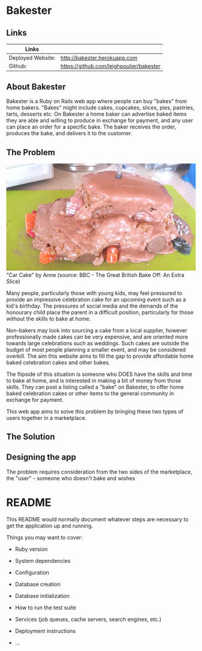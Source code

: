 # Bakester

## Links

|Links||
|-|-|
|Deployed Website:|<http://bakester.herokuapp.com>|
|Github:|<https://github.com/leighpoulier/bakester>|

## About Bakester

Bakester is a Ruby on Rails web app where people can buy "bakes" from home bakers.  "Bakes" might include cakes, cupcakes, slices, pies, pastries, tarts, desserts etc. On Bakester a home baker can advertise baked items they are able and willing to produce in exchange for payment, and any user can place an order for a specific bake.  The baker receives the order, produces the bake, and delivers it to the customer.

## The Problem

!["Car Cake" by Anne (source: BBC - The Great British Bake Off: An Extra Slice)](docs/carcake.jpg)
"Car Cake" by Anne (source: BBC - The Great British Bake Off: An Extra Slice)

Many people, particularly those with young kids, may feel pressured to provide an impressive celebration cake for an upcoming event such as a kid's birthday.  The pressures of social media and the demands of the honourary child place the parent in a difficult position, particularly for those without the skills to bake at home.

Non-bakers may look into sourcing a cake from a local supplier, however professionally made cakes can be very expensive, and are oriented more towards large celebrations such as weddings.  Such cakes are outside the budget of most people planning a smaller event, and may be considered overkill.  The aim this website aims to fill the gap to provide affordable home baked celebration cakes and other bakes.

The flipside of this situation is someone who DOES have the skills and time to bake at home, and is interested in making a bit of money from those skills. They can post a listing called a "bake" on Bakester, to offer home baked celebration cakes or other items to the general community in exchange for payment.

This web app aims to solve this problem by bringing these two types of users together in a marketplace.


## The Solution





## Designing the app

The problem requires consideration from the two sides of the marketplace, the "user" - someone who doesn't bake and wishes 





# README

This README would normally document whatever steps are necessary to get the
application up and running.

Things you may want to cover:

* Ruby version

* System dependencies

* Configuration

* Database creation

* Database initialization

* How to run the test suite

* Services (job queues, cache servers, search engines, etc.)

* Deployment instructions

* ...